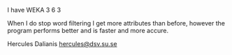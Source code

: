 I have WEKA 3 6 3

When I do stop word filtering I get more attributes than before, however the program performs better and is faster and more accure.

Hercules Dalianis
hercules@dsv.su.se